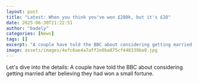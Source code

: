 ```yaml
---
layout: post
title: "Latest: When you think you've won £280k, but it's £28"
date: 2025-06-30T21:22:51
author: "badely"
categories: [News]
tags: []
excerpt: "A couple have told the BBC about considering getting married after believing they had won a small fortune."
image: assets/images/4efc6ae4a7aff2e0ba875cf448339ba0.jpg
---
```


Let's dive into the details: A couple have told the BBC about considering getting married after believing they had won a small fortune.

